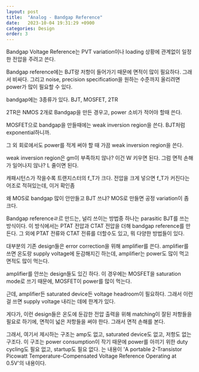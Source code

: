 ```yaml
---
layout: post
title:  "Analog - Bandgap Reference"
date:   2023-10-04 19:31:29 +0900
categories: Design
order: 3
---
```


Bandgap Voltage Reference는 PVT variation이나 loading 상황에 관계없이 일정한 전압을 주려고 쓴다.

Bandgap reference에는 BJT랑 저항이 들어가기 때문에 면적이 많이 필요하다. 그래서 비싸다.
그리고 noise, precision specification을 원하는 수준까지 올리려면 power가 많이 필요할 수 있다.

bandgap에는 3종류가 있다.
BJT, MOSFET, 2TR

2TR은 NMOS 2개로 Bandgap을 만든 경우고, power 소비가 적어야 할때 쓴다.

MOSFET으로 bandgap을 만들때에는 weak inversion region을 쓴다. BJT처럼 exponential하니까.

그 외 회로에서도 power를 적게 써야 할 때 가끔 weak inversion region을 쓴다.

weak inversion region은 gm이 부족하지 않나?
이건 W 키우면 된다.
그럼 면적 손해가 일어나지 않나?
L 줄이면 된다.

캐패시턴스가 작을수록 트랜지스터의 f_T가 크다.
전압을 크게 넣으면 f_T가 커진다는 어조로 적혀있는데, 이거 확인좀

왜 MOS로 bandgap 많이 안만들고 BJT 쓰냐?
MOS로 만들면 공정 variation이 좀 크다.


Bandgap referenceㄹ르 만드는, 널리 쓰이는 방법중 하나는 parasitic BJT를 쓰는 방식이다.
이 방식에서는 PTAT 전압과 CTAT 전압을 더해 bandgap reference를 만든다.
그 외에 PTAT 전류와 CTAT 전류를 더할수도 있고, 뭐 다양한 방법들이 있다.

대부분의 기존 design들은 error correction을 위해 amplifier를 쓴다.
amplifier를 쓰면 온도랑 supply voltage에 둔감해지긴 하는데,
amplifier는 power도 많이 먹고 면적도 많이 먹는다.

amplifier를 안쓰는 design들도 있긴 하다.
이 경우에는 MOSFET을 saturation mode로 쓰기 때문에, MOSFET이 power를 많이 먹는다.

근데, amplifier든 saturated device든 voltage headroom이 필요하다.
그래서 이런걸 쓰면 supply voltage 내리는 데에 한계가 있다.

게다가, 이런 design들은 온도에 둔감한 전압 출력을 위해 matching이 잘된 저항들을 필요로 하기에,
면적이 넓은 저항들을 써야 한다. 그래서 면적 손해를 본다.

그래서, 여기서 제시하는 구조는 amp도 없고, saturated device도 없고, 저항도 없는 구조다.
이 구조는 power consumption이 작기 때문에 power를 아끼기 위한 duty cycling도 필요 없고, startup도 필요 없다.
는 내용이 'A portable 2-Transistor Picowatt Temperature-Compensated Voltage Reference Operating at 0.5V'의 내용이다.


